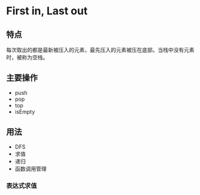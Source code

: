 # First in, Last out
## 特点
每次取出的都是最新被压入的元素，最先压入的元素被压在底部。当栈中没有元素时，被称为空栈。
## 主要操作
* push
* pop
* top
* isEmpty
## 用法
* DFS
* 求值
* 递归
* 函数调用管理
### 表达式求值
